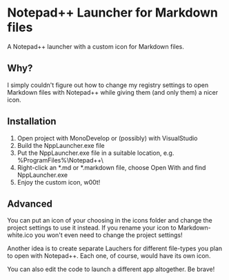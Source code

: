 Notepad++ Launcher for Markdown files
=====================================

A Notepad++ launcher with a custom icon for Markdown files.

Why?
----

I simply couldn't figure out how to change my registry settings to open Markdown files with Notepad++ while giving them (and only them) a nicer icon.


Installation
------------

1. Open project with MonoDevelop or (possibly) with VisualStudio
2. Build the NppLauncher.exe file
3. Put the NppLauncher.exe file in a suitable location, e.g. %ProgramFiles%\Notepad++\
4. Right-click an *.md or *.markdown file, choose Open With and find NppLauncher.exe
5. Enjoy the custom icon, w00t!


Advanced
--------

You can put an icon of your choosing in the icons folder and change the project settings to use it instead. If you rename your icon to Markdown-white.ico you won't even need to change the project settings!

Another idea is to create separate Lauchers for different file-types you plan to open with Notepad++. Each one, of course, would have its own icon.

You can also edit the code to launch a different app altogether. Be brave!